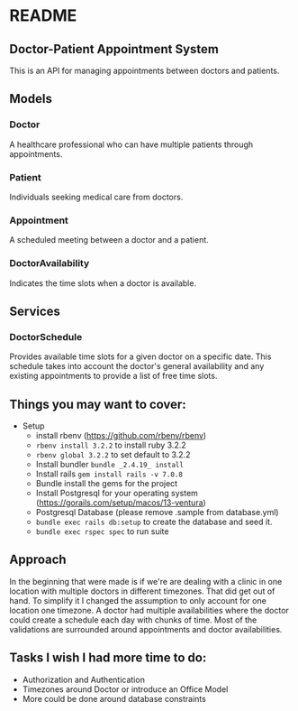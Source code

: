 # README

## Doctor-Patient Appointment System

This is an API for managing appointments between doctors and patients.

## Models

### Doctor

A healthcare professional who can have multiple patients through appointments.

### Patient

Individuals seeking medical care from doctors. 

### Appointment

A scheduled meeting between a doctor and a patient.

### DoctorAvailability

Indicates the time slots when a doctor is available.

## Services

### DoctorSchedule

Provides available time slots for a given doctor on a specific date. This schedule takes into account the doctor's general availability and any existing appointments to provide a list of free time slots.


## Things you may want to cover:

* Setup
  - install rbenv (https://github.com/rbenv/rbenv)
  - `rbenv install 3.2.2` to install ruby 3.2.2
  - `rbenv global 3.2.2` to set default to 3.2.2
  - Install bundler `bundle _2.4.19_ install`
  - Install rails `gem install rails -v 7.0.8`
  - Bundle install the gems for the project
  - Install Postgresql for your operating system (https://gorails.com/setup/macos/13-ventura)
  - Postgresql Database (please remove .sample from database.yml)
  - `bundle exec rails db:setup` to create the database and seed it.
  - `bundle exec rspec spec` to run suite

## Approach

In the beginning that were made is if we're are dealing with a clinic in one location with multiple doctors in different timezones. That did get out of hand. To simplify it I changed the assumption to only account for one location one timezone. A doctor had multiple availabilities where the doctor could create a schedule each day with chunks of time. Most of the validations are surrounded around appointments and doctor availabilities.


## Tasks I wish I had more time to do:
 - Authorization and Authentication
 - Timezones around Doctor or introduce an Office Model
 - More could be done around database constraints






